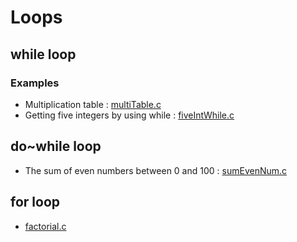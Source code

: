# Loops

## while loop

### Examples
* Multiplication table : [multiTable.c](multiTable.c)
* Getting five integers by using while : [fiveIntWhile.c](fiveIntWhile.c) 

## do~while loop

* The sum of even numbers between 0 and 100 : [sumEvenNum.c](sumEvenNum.c)

## for loop

* [factorial.c](factorial.c)
